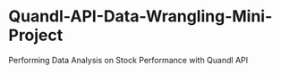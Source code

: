 # Quandl-API-Data-Wrangling-Mini-Project
 Performing Data Analysis on Stock Performance with Quandl API
